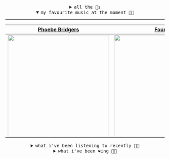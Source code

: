 <details>

<summary align="center"><samp>all the 🥚s</samp></summary>
<hr />

<a href="https://github.com/bitttttten"><img src="https://avatars2.githubusercontent.com/u/19930241?s=90&u=2aef7cbf4a59d361894145c97676391ec46fea4d&v=4" width="30" height="30" /><a href="https://github.com/pvinis"><img src="https://avatars0.githubusercontent.com/u/100233?s=90&v=4" width="30" height="30" />

<samp><a href="https://github.com/bitttttten/bitttttten/issues/1">become an 🥚</a></samp>

</details>

<details open>

<summary align="center"><samp>my favourite music at the moment 🎵🎶</samp></summary>
<hr />

<!-- toc -->

| [Phoebe Bridgers](https://open.spotify.com/artist/1r1uxoy19fzMxunt3ONAkG)                                                                                        | [Four Tet](https://open.spotify.com/artist/7Eu1txygG6nJttLHbZdQOh)                                                                                               | [Céu](https://open.spotify.com/artist/2eFVsaX3yHLPeWpiqvmeFn)                                                                                                    | [Rival Consoles](https://open.spotify.com/artist/05lIUgmmsmTX2N9dCKc8rC)                                                                                         |
| ---------------------------------------------------------------------------------------------------------------------------------------------------------------- | ---------------------------------------------------------------------------------------------------------------------------------------------------------------- | ---------------------------------------------------------------------------------------------------------------------------------------------------------------- | ---------------------------------------------------------------------------------------------------------------------------------------------------------------- |
| [<img src="https://i.scdn.co/image/1c90d650ee787a51e18e475584b595c9234eac48" width="320" height="auto">](https://open.spotify.com/artist/1r1uxoy19fzMxunt3ONAkG) | [<img src="https://i.scdn.co/image/f96458025a0640bf1d3c8f764a42ec21d4db1eae" width="320" height="auto">](https://open.spotify.com/artist/7Eu1txygG6nJttLHbZdQOh) | [<img src="https://i.scdn.co/image/a15cbc34c02028e2b6e15efba34e5ed1de1827b4" width="320" height="auto">](https://open.spotify.com/artist/2eFVsaX3yHLPeWpiqvmeFn) | [<img src="https://i.scdn.co/image/51c4fddae4b0819ffd45446e3ecda317cf99c105" width="320" height="auto">](https://open.spotify.com/artist/05lIUgmmsmTX2N9dCKc8rC) |

<!-- tocstop -->

</details>

<details>

<summary align="center"><samp>what i've been listening to recently 🎵🎶</samp></summary>
<hr />

<!-- toc -->

| [Super Natural<br />Turnover](https://open.spotify.com/track/34vCGylFlvOma9UN0w4vfk)                                                                            | [June<br />Horsebeach](https://open.spotify.com/track/2XKCUJbfBXkM1ukoK6ebgr)                                                                                   | [It Was Me<br />Deradoorian](https://open.spotify.com/track/6aD70T1esb4t4jEcoD7OYK)                                                                             | [Under the Sun<br />DIIV](https://open.spotify.com/track/3yR8cAdli5Ohn3dUlS1PgV)                                                                                |
| --------------------------------------------------------------------------------------------------------------------------------------------------------------- | --------------------------------------------------------------------------------------------------------------------------------------------------------------- | --------------------------------------------------------------------------------------------------------------------------------------------------------------- | --------------------------------------------------------------------------------------------------------------------------------------------------------------- |
| [<img src="https://i.scdn.co/image/c6adfe401fd807a4fa83b1b372e376a1c9b27079" width="320" height="auto">](https://open.spotify.com/track/34vCGylFlvOma9UN0w4vfk) | [<img src="https://i.scdn.co/image/4ab11149058bc5b25bd50e857dbab7545ea40237" width="320" height="auto">](https://open.spotify.com/track/2XKCUJbfBXkM1ukoK6ebgr) | [<img src="https://i.scdn.co/image/fcdb754a8ba15e6d9edd06cee3c580a67cb3027d" width="320" height="auto">](https://open.spotify.com/track/6aD70T1esb4t4jEcoD7OYK) | [<img src="https://i.scdn.co/image/cca8cccc1d9b3644bf259887ba01bb5222c188c5" width="320" height="auto">](https://open.spotify.com/track/3yR8cAdli5Ohn3dUlS1PgV) |

<!-- tocstop -->

</details>

<details>

<summary align="center"><samp>what i've been ❤️ing 🎵🎶</samp></summary>
<hr />

<!-- toc -->

| [Super Natural<br />Turnover](https://open.spotify.com/album/1qS1VE9DIAcnU8cADHEQo9)                                                                            | [(That's How You Sing) Amazing…<br />Low](https://open.spotify.com/album/54qUjQ9tOdQI4uMH2MpfWq)                                                                | [Cellular<br />King Krule](https://open.spotify.com/album/45aznJm3etg3c6dMRmYARJ)                                                                               | [Sleep Apnea<br />Beach Fossils](https://open.spotify.com/album/5azIxtaUJfDBczJd9o6l7p)                                                                         |
| --------------------------------------------------------------------------------------------------------------------------------------------------------------- | --------------------------------------------------------------------------------------------------------------------------------------------------------------- | --------------------------------------------------------------------------------------------------------------------------------------------------------------- | --------------------------------------------------------------------------------------------------------------------------------------------------------------- |
| [<img src="https://i.scdn.co/image/ab67616d0000b27338e507c3d9c069d3756e5a32" width="320" height="auto">](https://open.spotify.com/album/1qS1VE9DIAcnU8cADHEQo9) | [<img src="https://i.scdn.co/image/ab67616d0000b2737956a443809e59c5b1f5a10f" width="320" height="auto">](https://open.spotify.com/album/54qUjQ9tOdQI4uMH2MpfWq) | [<img src="https://i.scdn.co/image/ab67616d0000b273be61bae68acce1a240f29c83" width="320" height="auto">](https://open.spotify.com/album/45aznJm3etg3c6dMRmYARJ) | [<img src="https://i.scdn.co/image/ab67616d0000b273930d619f6011fa6099e080e8" width="320" height="auto">](https://open.spotify.com/album/5azIxtaUJfDBczJd9o6l7p) |

<!-- tocstop -->

</details>
